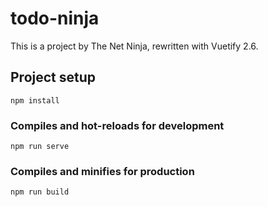 # todo-ninja
This is a project by The Net Ninja, rewritten with Vuetify 2.6.

## Project setup
```
npm install
```

### Compiles and hot-reloads for development
```
npm run serve
```

### Compiles and minifies for production
```
npm run build
```
